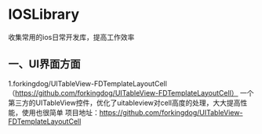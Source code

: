 # IOSLibrary

收集常用的ios日常开发库，提高工作效率

## 一、UI界面方面

1.forkingdog/UITableView-FDTemplateLayoutCell（https://github.com/forkingdog/UITableView-FDTemplateLayoutCell）
一个第三方的UITableView控件，优化了uitableview对cell高度的处理，大大提高性能，使用也很简单
项目地址：https://github.com/forkingdog/UITableView-FDTemplateLayoutCell
